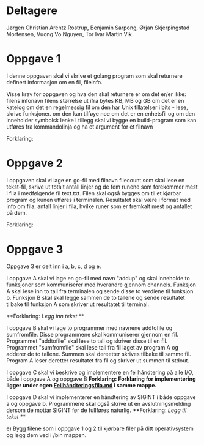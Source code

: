 # Deltagere
Jørgen Christian Arentz Rostrup, Benjamin Sarpong, Ørjan Skjerpingstad Mortensen, Vuong Vo Nguyen, Tor Ivar Martin Vik

# Oppgave 1
I denne oppgaven skal vi skrive et golang program som skal returnere definert informasjon om en fil, fileinfo. 

Visse krav for oppgaven og hva den skal returnere er om det er/er ikke: 
filens infonavn
filens størrelse ut ifra bytes KB, MB og GB
om det er en katelog
om det en regelmessig fil
om den har Unix tillatelser i bits - lese, skrive funksjoner. 
om den kan tilføye noe
om det er en enhetsfil 
og om den inneholder symbolsk lenke
I tillegg skal vi bygge en build-program som kan utføres fra kommandolinja og ha et argument for et filnavn

Forklaring: 


# Oppgave 2 
I oppgaven skal vi lage en go-fil med filnavn filecount som skal lese en tekst-fil, skrive ut totalt antall linjer og de fem runene som forekommer mest i fila i medfølgende fil text.txt. Filen skal også bygges om til et kjørbar program og kunen utføres i terminalen.
Resultatet skal være i format med info om fila, antall linjer i fila, hvilke runer som er fremkalt mest og antallet på dem. 

Forklaring: 

# Oppgave 3
Oppgave 3 er delt inn i a, b, c, d og e.

I oppgave A skal vi lage en go-fil med navn "addup" og skal inneholde to funksjoner som kommuniserer med hverandre gjennom channels. 
Funksjon A skal lese inn to tall fra terminalen og sende disse to verdiene til funksjon b.
Funksjon B skal skal legge sammen de to tallene og sende resultatet tilbake til funksjon A som skriver ut resultatet til terminal.
 
**Forklaring: *Legg inn tekst* ** 

I oppgave B skal vi lage to programmer med navnene addtofile og sumfromfile. Disse programmene skal kommuniserer gjennom en fil.
Programmet "addtofile" skal lese to tall og skriver disse til en fil.
Programmet "sumfromfile" skal lese tall fra fil laget av program A og adderer de to tallene. Summen skal dereetter skrives tilbake til samme fil. Program A leser deretter resultatet fra fil og skriver ut summen til stdout.

I oppgave C skal vi beskrive og implementere en feilhåndtering på alle I/O, både i oppgave A og oppgave B
**Forklaring: Forklaring for implementering ligger under egen [Feilhåndteringsfila.md](http://leggetillenke.com) i samme mappe.** 

I oppgave D skal vi implementerer en håndtering av SIGINT i både oppgave a og oppgave b. Programmene skal også skrive ut en avslutningsmelding dersom de mottar SIGINT før de fullføres naturlig.
**Forklaring: *Legg til tekst* ** 

e) Bygg filene som i oppgave 1 og 2 til kjørbare filer på ditt operativsystem og legg dem ved i /bin mappen.

